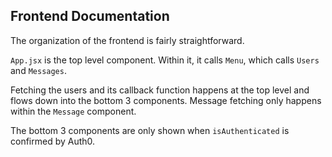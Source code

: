 ## Frontend Documentation

The organization of the frontend is fairly straightforward. 

`App.jsx` is the top level component. Within it, it calls `Menu`, which calls `Users` and `Messages`. 


Fetching the users and its callback function happens at the top level and flows down into the bottom 3 components. Message fetching only happens within the `Message` component. 

The bottom 3 components are only shown when `isAuthenticated` is confirmed by Auth0. 